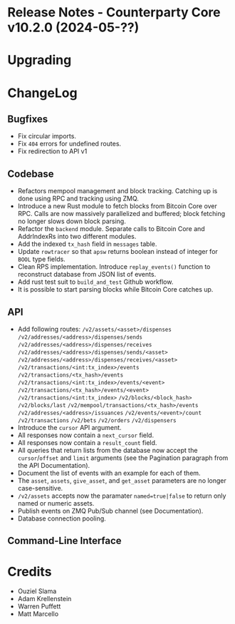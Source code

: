 # Release Notes - Counterparty Core v10.2.0 (2024-05-??)


# Upgrading


# ChangeLog

## Bugfixes
* Fix circular imports.
* Fix `404` errors for undefined routes.
* Fix redirection to API v1

## Codebase
* Refactors mempool management and block tracking. Catching up is done using RPC and tracking using ZMQ.
* Introduce a new Rust module to fetch blocks from Bitcoin Core over RPC. Calls are now massively parallelized and buffered; block fetching no longer slows down block parsing.
* Refactor the `backend` module. Separate calls to Bitcoin Core and AddrIndexRs into two different modules.
* Add the indexed `tx_hash` field in `messages` table.
* Update `rowtracer` so that `apsw` returns boolean instead of integer for `BOOL` type fields.
* Clean RPS implementation. Introduce `replay_events()` function to reconstruct database from JSON list of events. 
* Add rust test suit to `build_and_test` Github workflow.
* It is possible to start parsing blocks while Bitcoin Core catches up.

## API
* Add following routes:
    `/v2/assets/<asset>/dispenses`
    `/v2/addresses/<address>/dispenses/sends`
    `/v2/addresses/<address>/dispenses/receives`
    `/v2/addresses/<address>/dispenses/sends/<asset>`
    `/v2/addresses/<address>/dispenses/receives/<asset>`
    `/v2/transactions/<int:tx_index>/events`
    `/v2/transactions/<tx_hash>/events`
    `/v2/transactions/<int:tx_index>/events/<event>`
    `/v2/transactions/<tx_hash>/events/<event>`
    `/v2/transactions/<int:tx_index>`
    `/v2/blocks/<block_hash>`
    `/v2/blocks/last`
    `/v2/mempool/transactions/<tx_hash>/events`
    `/v2/addresses/<address>/issuances`
    `/v2/events/<event>/count`
    `/v2/transactions`
    `/v2/bets`
    `/v2/orders`
    `/v2/dispensers`
* Introduce the `cursor` API argument.
* All responses now contain a `next_cursor` field.
* All responses now contain a `result_count` field.
* All queries that return lists from the database now accept the `cursor`/`offset` and `limit` arguments (see the Pagination paragraph from the API Documentation).
* Document the list of events with an example for each of them.
* The `asset`, `assets`, `give_asset`, and `get_asset` parameters are no longer case-sensitive.
* `/v2/assets` accepts now the paramater `named=true|false` to return only named or numeric assets. 
* Publish events on ZMQ Pub/Sub channel (see Documentation).
* Database connection pooling.

## Command-Line Interface


# Credits
* Ouziel Slama
* Adam Krellenstein
* Warren Puffett
* Matt Marcello
